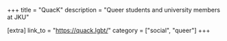 +++
title = "QuacK"
description = "Queer students and university members at JKU"

[extra]
link_to = "https://quack.lgbt/"
category = ["social", "queer"]
+++
